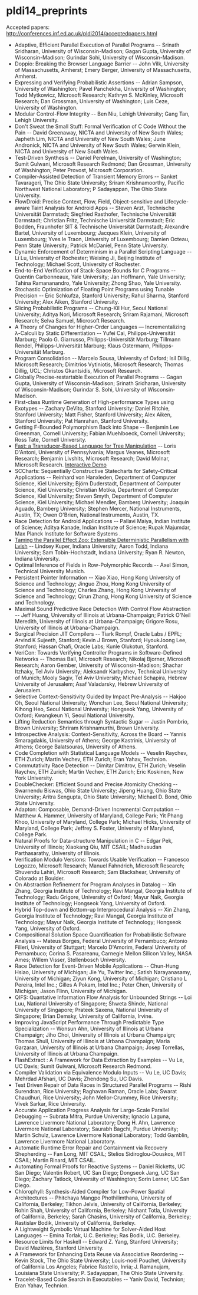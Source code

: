 pldi14_preprints
================
Accepted papers: http://conferences.inf.ed.ac.uk/pldi2014/acceptedpapers.html

 - Adaptive, Efficient Parallel Execution of Parallel Programs -- Srinath Sridharan, University of Wisconsin-Madison; Gagan Gupta, University of Wisconsin-Madison; Gurindar Sohi, University of Wisconsin-Madison.
 - Doppio: Breaking the Browser Language Barrier -- John Vilk, University of Massachusetts, Amherst; Emery Berger, University of Massachusetts, Amherst.
 - Expressing and Verifying Probabilistic Assertions -- Adrian Sampson, University of Washington; Pavel Panchekha, University of Washington; Todd Mytkowicz, Microsoft Research; Kathryn S. McKinley, Microsoft Research; Dan Grossman, University of Washington; Luis Ceze, University of Washington.
 - Modular Control-Flow Integrity -- Ben Niu, Lehigh University; Gang Tan, Lehigh University.
 - Don't Sweat the Small Stuff: Formal Verification of C Code Without the Pain -- David Greenaway, NICTA and University of New South Wales; Japheth Lim, NICTA and University of New South Wales; June Andronick, NICTA and University of New South Wales; Gerwin Klein, NICTA and University of New South Wales.
 - Test-Driven Synthesis -- Daniel Perelman, University of Washington; Sumit Gulwani, Microsoft Research Redmond; Dan Grossman, University of Washington; Peter Provost, Microsoft Corporation.
 - Compiler-Assisted Detection of Transient Memory Errors -- Sanket Tavarageri, The Ohio State University; Sriram Krishnamoorthy, Pacific Northwest National Laboratory; P Sadayappan, The Ohio State University.
 - FlowDroid: Precise Context, Flow, Field, Object-sensitive and Lifecycle-aware Taint Analysis for Android Apps -- Steven Arzt, Technische Universit&#228;t Darmstadt; Siegfried Rasthofer, Technische Universit&#228;t Darmstadt; Christian Fritz, Technische Universit&#228;t Darmstadt; Eric Bodden, Fraunhofer SIT & Technische Universit&#228;t Darmstadt; Alexandre Bartel, University of Luxembourg; Jacques Klein, University of Luxembourg; Yves le Traon, University of Luxembourg; Damien Octeau, Penn State University; Patrick McDaniel, Penn State University.
 - Dynamic Enforcement of Determinism in a Parallel Scripting Language -- Li Lu, University of Rochester; Weixing Ji, Beijing Institute of Technology; Michael Scott, University of Rochester.
 - End-to-End Verification of Stack-Space Bounds for C Programs -- Quentin Carbonneaux, Yale University; Jan Hoffmann, Yale University; Tahina Ramananandro, Yale University; Zhong Shao, Yale University.
 - Stochastic Optimization of Floating Point Programs using Tunable Precision -- Eric Schkufza, Stanford University; Rahul Sharma, Stanford University; Alex Aiken, Stanford University.
 - Slicing Probabilistic Programs -- Chung-Kil Hur, Seoul National University; Aditya Nori, Microsoft Research; Sriram Rajamani, Microsoft Research; Selva Samuel, Microsoft Research.
 - A Theory of Changes for Higher-Order Languages &#8212; Incrementalizing &#955;-Calculi by Static Differentiation -- Yufei Cai, Philipps-Universit&#228;t Marburg; Paolo G. Giarrusso, Philipps-Universit&#228;t Marburg; Tillmann Rendel, Philipps-Universit&#228;t Marburg; Klaus Ostermann, Philipps-Universit&#228;t Marburg.
 - Program Consolidation -- Marcelo Sousa, University of Oxford; Isil Dillig, Microsoft Research; Dimitrios Vytiniotis, Microsoft Research; Thomas Dillig, UCL; Christos Gkantsidis, Microsoft Research.
 - Globally Precise-restartable Execution of Parallel Programs -- Gagan Gupta, University of Wisconsin-Madison; Srinath Sridharan, University of Wisconsin-Madison; Gurindar S. Sohi, University of Wisconsin-Madison.
 - First-class Runtime Generation of High-performance Types using Exotypes -- Zachary DeVito, Stanford University; Daniel Ritchie, Stanford University; Matt Fisher, Stanford University; Alex Aiken, Stanford University; Pat Hanrahan, Stanford University.
 - Getting F-Bounded Polymorphism Back into Shape -- Benjamin Lee Greenman, Cornell University; Fabian Muehlboeck, Cornell University; Ross Tate, Cornell University.
 - [Fast: a Transducer-Based Language for Tree Manipulation](http://research.microsoft.com/apps/pubs/default.aspx?id=179252) -- Loris D'Antoni, University of Pennsylvania; Margus Veanes, Microsoft Research; Benjamin Livshits, Microsoft Research; David Molnar, Microsoft Research. [Interactive Demo](http://rise4fun.com/fast/tutorial/guide)
 - SCCharts: Sequentially Constructive Statecharts for Safety-Critical Applications -- Reinhard von Hanxleden, Department of Computer Science, Kiel University; Bj&#246;rn Duderstadt, Department of Computer Science, Kiel University; Christian Motika, Department of Computer Science, Kiel University; Steven Smyth, Department of Computer Science, Kiel University; Michael Mendler, Bamberg University; Joaqu&#237;n Aguado, Bamberg University; Stephen Mercer, National Instruments, Austin, TX; Owen O'Brien, National Instruments, Austin, TX.
 - Race Detection for Android Applications -- Pallavi Maiya, Indian Institute of Science; Aditya Kanade, Indian Institute of Science; Rupak Majumdar, Max Planck Institute for Software Systems .
 - [Taming the Parallel Effect Zoo: Extensible Deterministic Parallelism with Lvish](http://www.cs.indiana.edu/~lkuper/papers/effectzoo-draft.pdf) -- Lindsey Kuper, Indiana University; Aaron Todd, Indiana University; Sam Tobin-Hochstadt, Indiana University; Ryan R. Newton, Indiana University.
 - Optimal Inference of Fields in Row-Polymorphic Records -- Axel Simon, Technical University Munich.
 - Persistent Pointer Information -- Xiao Xiao, Hong Kong University of Science and Technology; Jinguo Zhou, Hong Kong University of Science and Technology; Charles Zhang, Hong Kong University of Science and Technology; Qirun Zhang, Hong Kong University of Science and Technology.
 - Maximal Sound Predictive Race Detection With Control Flow Abstraction -- Jeff Huang, University of Illinois at Urbana-Champaign; Patrick O'Neil Meredith, University of Illinois at Urbana-Champaign; Grigore Rosu, University of Illinois at Urbana-Champaign.
 - Surgical Precision JIT Compilers -- Tiark Rompf, Oracle Labs / EPFL; Arvind K Sujeeth, Stanford; Kevin J Brown, Stanford; HyoukJoong Lee, Stanford; Hassan Chafi, Oracle Labs; Kunle Olukotun, Stanford.
 - VeriCon: Towards Verifying Controller Programs in Software-Defined Networks -- Thomas Ball, Microsoft Research; Nikolaj Bjorner, Microsoft Research; Aaron Gember, University of Wisconsin-Madison; Shachar Itzhaky, Tel Aviv University; Aleksandr Karbyshev, Technical University of Munich; Mooly Sagiv, Tel Aviv University; Michael Schapira, Hebrew University of Jerusalem; Asaf Valadarsky, Hebrew University of Jerusalem.
 - Selective Context-Sensitivity Guided by Impact Pre-Analysis -- Hakjoo Oh, Seoul National University; Wonchan Lee, Seoul National University; Kihong Heo, Seoul National University; Hongseok Yang, University of Oxford; Kwangkeun Yi, Seoul National University.
 - Lifting Reduction Semantics through Syntactic Sugar -- Justin Pombrio, Brown University; Shriram Krishnamurthi, Brown University.
 - Introspective Analysis: Context-Sensitivity, Across the Board -- Yannis Smaragdakis, University of Athens; George Kastrinis, University of Athens; George Balatsouras, University of Athens.
 - Code Completion with Statistical Language Models -- Veselin Raychev, ETH Zurich; Martin Vechev, ETH Zurich; Eran Yahav, Technion.
 - Commutativity Race Detection -- Dimitar Dimitrov, ETH Zurich; Veselin Raychev, ETH Zurich; Martin Vechev, ETH Zurich; Eric Koskinen, New York University.
 - DoubleChecker: Efficient Sound and Precise Atomicity Checking -- Swarnendu Biswas, Ohio State University; Jipeng Huang, Ohio State University; Aritra Sengupta, Ohio State University; Michael D. Bond, Ohio State University.
 - Adapton: Composable, Demand-Driven Incremental Computation -- Matthew A. Hammer, University of Maryland, College Park; Yit Phang Khoo, University of Maryland, College Park; Michael Hicks, University of Maryland, College Park; Jeffrey S. Foster, University of Maryland, College Park.
 - Natural Proofs for Data-structure Manipulation in C -- Edgar Pek, University of Illinois; Xiaokang Qiu, MIT CSAIL; Madhusudan Parthasarathy, University of Illinois.
 - Verification Modulo Versions: Towards Usable Verification -- Francesco Logozzo, Microsoft Research; Manuel Fahndrich, Microsoft Research; Shuvendu Lahiri, Microsoft Research; Sam Blackshear, University of Colorado at Boulder.
 - On Abstraction Refinement for Program Analyses in Datalog -- Xin Zhang, Georgia Institute of Technology; Ravi Mangal, Georgia Institute of Technology; Radu Grigore, University of Oxford; Mayur Naik, Georgia Institute of Technology; Hongseok Yang, University of Oxford.
 - Hybrid Top-down and Bottom-up Interprocedural Analysis -- Xin Zhang, Georgia Institute of Technology; Ravi Mangal, Georgia Institute of Technology; Mayur Naik, Georgia Institute of Technology; Hongseok Yang, University of Oxford.
 - Compositional Solution Space Quantification for Probabilistic Software Analysis -- Mateus Borges, Federal University of Pernambuco; Antonio Filieri, University of Stuttgart; Marcelo D'Amorim, Federal University of Pernambuco; Corina S. Pasareanu, Carnegie Mellon Silicon Valley, NASA Ames; Willem Visser, Stellenbosch University.
 - Race Detection for Event-Driven Mobile Applications -- Chun-Hung Hsiao, University of Michigan; Jie Yu, Twitter Inc.; Satish Narayanasamy, University of Michigan; Ziyun Kong, University of Michigan; Cristiano L Pereira, Intel Inc.; Gilles A Pokam, Intel Inc.; Peter Chen, University of Michigan; Jason Flinn, University of Michigan.
 - QIFS: Quantative Information Flow Analysis for Unbounded Strings -- Loi Luu, National University of Singapore; Shweta Shinde, National University of Singapore; Prateek Saxena, National University of Singapore; Brian Demsky, University of California, Irvine.
 - Improving JavaScript Performance Through Predictable Type Specialization -- Wonsun Ahn, University of Illinois at Urbana Champaign; Jiho Choi, University of Illinois at Urbana Champaign; Thomas Shull, University of Illinois at Urbana Champaign; Maria Garzaran, University of Illinois at Urbana Champaign; Josep Torrellas, University of Illinois at Urbana Champaign.
 - FlashExtract : A Framework for Data Extraction by Examples -- Vu Le, UC Davis; Sumit Gulwani, Microsoft Research Redmond.
 - Compiler Validation via Equivalence Modulo Inputs -- Vu Le, UC Davis; Mehrdad Afshari, UC Davis; Zhendong Su, UC Davis.
 - Test Driven Repair of Data Races in Structured Parallel Programs -- Rishi Surendran, Rice University; Raghavan Raman, Oracle Labs; Swarat Chaudhuri, Rice University; John Mellor-Crummey, Rice University; Vivek Sarkar, Rice University.
 - Accurate Application Progress Analysis for Large-Scale Parallel Debugging -- Subrata Mitra, Purdue University; Ignacio Laguna, Lawrence Livermore National Laboratory; Dong H. Ahn, Lawrence Livermore National Laboratory; Saurabh Bagchi, Purdue University; Martin Schulz, Lawrence Livermore National Laboratory; Todd Gamblin, Lawrence Livermore National Laboratory.
 - Automatic Runtime Error Repair and Containment via Recovery Shepherding -- Fan Long, MIT CSAIL; Stelios Sidiroglou-Douskos, MIT CSAIL; Martin Rinard, MIT CSAIL.
 - Automating Formal Proofs for Reactive Systems -- Daniel Ricketts, UC San Diego; Valentin Robert, UC San Diego; Dongseok Jang, UC San Diego; Zachary Tatlock, University of Washington; Sorin Lerner, UC San Diego.
 - Chlorophyll: Synthesis-Aided Compiler for Low-Power Spatial Architectures -- Phitchaya Mangpo Phothilimthana, University of California, Berkeley; Tikhon Jelvis, University of California, Berkeley; Rohin Shah, University of California, Berkeley; Nishant Totla, University of California, Berkeley; Sarah Chasins, University of California, Berkeley; Rastislav Bodik, University of California, Berkeley.
 - A Lightweight Symbolic Virtual Machine for Solver-Aided Host Languages -- Emina Torlak, U.C. Berkeley; Ras Bodik, U.C. Berkeley.
 - Resource Limits for Haskell -- Edward Z. Yang, Stanford University; David Mazi&#232;res, Stanford University.
 - A Framework for Enhancing Data Reuse via Associative Reordering -- Kevin Stock, The Ohio State University; Louis-no&#235;l Pouchet, University of California Los Angeles; Fabrice Rastello, Inria; J. Ramanujam, Louisiana State University; P. Sadayappan, The Ohio State University.
 - Tracelet-Based Code Search in Executables -- Yaniv David, Technion; Eran Yahav, Technion.
